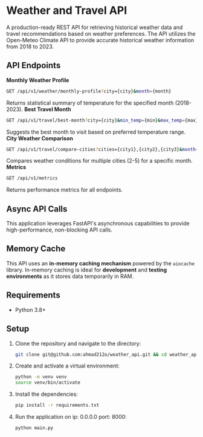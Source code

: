 # Weather and Travel API

A production-ready REST API for retrieving historical weather data and travel recommendations based on weather preferences. The API utilizes the Open-Meteo Climate API to provide accurate historical weather information from 2018 to 2023.

## API Endpoints
**Monthly Weather Profile**
```bash
GET /api/v1/weather/monthly-profile?city={city}&month={month}
```
Returns statistical summary of temperature for the specified month (2018-2023).
**Best Travel Month**
```bash
GET /api/v1/travel/best-month?city={city}&min_temp={min}&max_temp={max}
```
Suggests the best month to visit based on preferred temperature range.
**City Weather Comparison**
```bash
GET /api/v1/travel/compare-cities?cities={city1},{city2},{city3}&month={month}
```
Compares weather conditions for multiple cities (2-5) for a specific month.
**Metrics**
```bash
GET /api/v1/metrics
```
Returns performance metrics for all endpoints.

## Async API Calls
This application leverages FastAPI's asynchronous capabilities to provide high-performance, non-blocking API calls.

## Memory Cache

This API uses an **in-memory caching mechanism** powered by the `aiocache` library. In-memory caching is ideal for **development** and **testing environments** as it stores data temporarily in RAM. 

## Requirements
- Python 3.8+  

## Setup
1. Clone the repository and navigate to the directory:
   ```bash
   git clone git@github.com:ahmad212o/weather_api.git && cd weather_api/app

2. Create and activate a virtual environment:
   ```bash
   python -m venv venv
   source venv/bin/activate 
3. Install the dependencies:
    ```bash
   pip install -r requirements.txt
4. Run the application on ip: 0.0.0.0  port: 8000:
     ```bash
     python main.py


